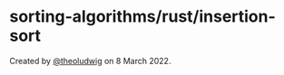 # sorting-algorithms/rust/insertion-sort

Created by [@theoludwig](https://github.com/theoludwig) on 8 March 2022.
